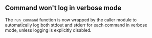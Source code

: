 ## Command won't log in verbose mode
<!--
type: bugfix
scope: all
affected: all
-->

The `run_command` function is now wrapped by the caller module to automatically log both stdout and stderr for each command in verbose mode, unless logging is explicitly disabled.

